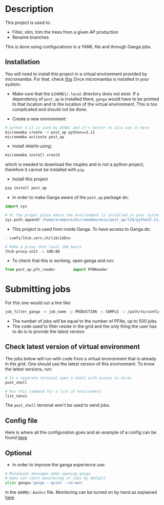 # Description

This project is used to:

- Filter, slim, trim the trees from a given AP production
- Rename branches

This is done using configurations in a YAML file and through Ganga jobs.

## Installation

You will need to install this project in a virtual environment provided by micromamba. 
For that, check [this](https://mamba.readthedocs.io/en/latest/installation/micromamba-installation.html)
Once micromamba is installed in your system:

- Make sure that the `${HOME}/.local` directory does not exist. If a dependency
of `post_ap` is installed there, `ganga` would have to be pointed to that location and to
the location of the virtual environment. This is too complicated and should not be done.

- Create a new environment:

```bash
# python 3.11 is used by DIRAC and it's better to also use it here 
micromamba create -n post_ap python==3.11
micromamba activate post_ap
```

- Install `XROOTD` using:

```bash
micromamba install xrootd
```

which is needed to download the ntuples and is not a python project, therefore
it cannot be installed with `pip`.

- Install this project

```bash
pip install post_ap
```

- In order to make Ganga aware of the `post_ap` package do:

```python
import sys

# Or the proper place where the environment is installed in your system
sys.path.append('/home/acampove/micromamba/envs/post_ap/lib/python3.11/site-packages')
```

- This project is used from inside Ganga. To have access to Ganga do:

```bash
. cvmfs/lhcb.cern.ch/lib/LbEnv

# Make a proxy that lasts 100 hours
lhcb-proxy-init -v 100:00
```

- To check that this is working, open ganga and run:

```python
from post_ap.pfn_reader        import PFNReader
```

# Submitting jobs

For this one would run a line like:

```bash
job_filter_ganga -n job_name -p PRODUCTION -s SAMPLE -c /path/to/config/file.yaml -b BACKEND -v VERSION_OF_ENV 
```
- The number of jobs will be equal to the number of PFNs, up to 500 jobs.
- The code used to filter reside in the grid and the only thing the user has to do is to provide the latest version

## Check latest version of virtual environment

The jobs below will run with code from a virtual environment that is already in the grid. One should use the
latest version of this environment. To know the latest versions, run:

```bash
# In a separate terminal open a shell with access to dirac
post_shell

# Run this command for a list of environmets
list_venvs
```

The `post_shell` terminal won't be used to send jobs.

## Config file

Here is where all the configuration goes and an example of a config can be found [here](https://github.com/acampove/config_files/blob/main/post_ap/v3.yaml)

## Optional

- In order to improve the ganga experience use: 

```bash
# Minimizes messages when opening ganga
# Does not start monitoring of jobs by default
alias ganga='ganga --quiet --no-mon'
```

in the `$HOME/.bashrc` file. Monitoring can be turned on by hand as explained [here](https://twiki.cern.ch/twiki/bin/viewauth/LHCb/FAQ/GangaLHCbFAQ#How_can_I_run_the_monitoring_loo)
